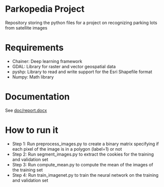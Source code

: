 # Parkopedia Project
Repository storing the python files for a project on recognizing parking lots from satellite images

# Requirements
- Chainer: Deep learning framework
- GDAL: Library for raster and vector geospatial data
- pyshp: Library to read and write support for the Esri Shapefile format
- Numpy: Math library

# Documentation 
See [doc/report.docx](https://github.com/valebb/parkopedia/blob/master/doc/report.docx)

# How to run it
- Step 1: Run preprocess_images.py to create a binary matrix specifying if each pixel of the image is in a polygon (label=1) or not
- Step 2: Run segment_images.py to extract the cookies for the training and validation set
- Step 3: Run compute_mean.py to compute the mean of the images of the training set
- Step 4: Run train_imagenet.py to train the neural network on the training and validation set
